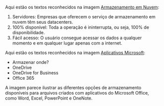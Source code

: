 Aqui estão os textos reconhecidos na imagem [Armazenamento em Nuvem](https://github.com/FellipeXC/Copilot_Application/blob/main/inputs/img_armazenamento_em_nuvem.png):

1. Servidores: Empresas que oferecem o serviço de armazenamento em nuvem têm seus datacenters.
2. 100% disponível: Toda a operação é ininterrupta, ou seja, 100% de disponibilidade.
3. Fácil acesso: O usuário consegue acessar os dados a qualquer momento e em qualquer lugar apenas com a internet.

Aqui estão os textos reconhecidos na imagem [Aplicativos Microsoft](https://github.com/FellipeXC/Copilot_Application/blob/main/inputs/img_Microsoft.png):

* Armazenar onde?
* OneDrive
* OneDrive for Business
* Office 365

A imagem parece ilustrar as diferentes opções de armazenamento disponíveis para arquivos criados com aplicativos do Microsoft Office, como Word, Excel, PowerPoint e OneNote.
